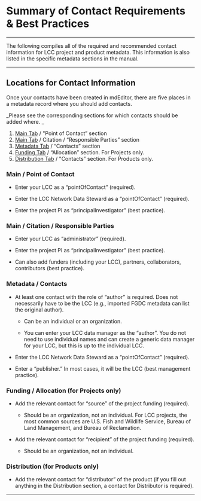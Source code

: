 # Summary of Contact Requirements & Best Practices

---

The following compiles all of the required and recommended contact information for LCC project and product metadata. This information is also listed in the specific metadata sections in the manual.

---

## Locations for Contact Information

Once your contacts have been created in mdEditor, there are five places in a metadata record where you should add contacts.

_Please see the corresponding sections for which contacts should be added where. _

1. [Main Tab](/record/main/record-main-copy.md) / "Point of Contact” section 
2. [Main Tab](/record/main/record-main-copy.md) / Citation / “Responsible Parties” section 
3. [Metadata Tab](/record/main/metadata-tab.md) / “Contacts” section 
4. [Funding Tab](/record/main/funding-tab.md) / “Allocation”  section. For Projects only.
5. [Distribution Tab](/distribution.md) / "Contacts” section. For Products only.

### **Main / Point of Contact**

* Enter your LCC as a “pointOfContact” \(required\).

* Enter the LCC Network Data Steward as a “pointOfContact” \(required\).

* Enter the project PI as “principalInvestigator” \(best practice\).

### **Main / Citation / Responsible Parties**

* Enter your LCC as “administrator” \(required\).

* Enter the project PI as “principalInvestigator” \(best practice\).

* Can also add funders \(including your LCC\), partners, collaborators, contributors \(best practice\).

### **Metadata / Contacts**

* At least one contact with the role of “author” is required. Does not necessarily have to be the LCC \(e.g., imported FGDC metadata can list the original author\).

  * Can be an individual or an organization.

  * You can enter your LCC data manager as the “author”. You do not need to use individual names and can create a generic data manager for your LCC, but this is up to the individual LCC.

* Enter the LCC Network Data Steward as a “pointOfContact” \(required\).

* Enter a “publisher.” In most cases, it will be the LCC \(best management practice\).

### **Funding / Allocation \(for Projects only\)**

* Add the relevant contact for “source” of the project funding \(required\).

  * Should be an organization, not an individual. For LCC projects, the most common sources are U.S. Fish and Wildlife Service, Bureau of Land Management, and Bureau of Reclamation.

* Add the relevant contact for “recipient” of the project funding \(required\).

  * Should be an organization, not an individual.

### **Distribution \(for Products only\)**

* Add the relevant contact for “distributor” of the product \(if you fill out anything in the Distribution section, a contact for Distributor is required\).

---




